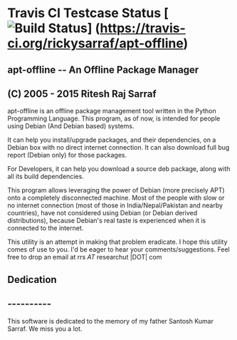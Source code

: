 # Travis CI Testcase Status [![Build Status](https://travis-ci.org/rickysarraf/apt-offline.svg?branch=master)] (https://travis-ci.org/rickysarraf/apt-offline)


## apt-offline -- An Offline Package Manager 
## (C) 2005 - 2015 Ritesh Raj Sarraf


apt-offline is an offline package management tool written in the Python Programming Language. This program, as of now, is intended for people using Debian (And Debian based) systems. 

It can help you install/upgrade packages, and their dependencies, on a Debian box with no direct internet connection. It can also download full bug report (Debian only) for those packages.

For Developers, it can help you download a source deb package, along with all its build dependencies.

This program allows leveraging the power of Debian (more precisely APT) onto a completely disconnected machine. Most of the people with slow or no internet connection (most of those in India/Nepal/Pakistan and nearby countries), have not considered using Debian (or Debian derived distributions), because Debian's real taste is experienced when it is connected to the internet.

This utility is an attempt in making that problem eradicate. I hope this utility comes of use to you. I'd be eager to hear your comments/suggestions. Feel free to drop an email at rrs _AT_ researchut |DOT| com



## Dedication
## ----------
This software is dedicated to the memory of my father Santosh Kumar Sarraf. We miss you a lot.
